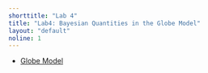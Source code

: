 ```yaml
---
shorttitle: "Lab 4"
title: "Lab4: Bayesian Quantities in the Globe Model"
layout: "default"
noline: 1
---
```


- [Globe Model](../wiki/globemodellab.html)

